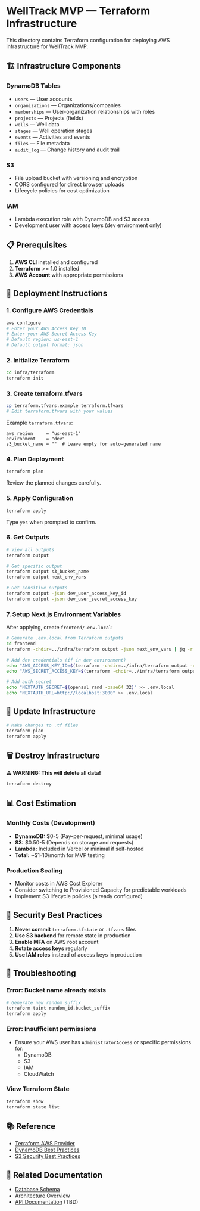 # WellTrack MVP — Terraform Infrastructure

This directory contains Terraform configuration for deploying AWS infrastructure for WellTrack MVP.

## 🏗️ Infrastructure Components

### DynamoDB Tables
- `users` — User accounts
- `organizations` — Organizations/companies
- `memberships` — User-organization relationships with roles
- `projects` — Projects (fields)
- `wells` — Well data
- `stages` — Well operation stages
- `events` — Activities and events
- `files` — File metadata
- `audit_log` — Change history and audit trail

### S3
- File upload bucket with versioning and encryption
- CORS configured for direct browser uploads
- Lifecycle policies for cost optimization

### IAM
- Lambda execution role with DynamoDB and S3 access
- Development user with access keys (dev environment only)

## 📋 Prerequisites

1. **AWS CLI** installed and configured
2. **Terraform** >= 1.0 installed
3. **AWS Account** with appropriate permissions

## 🚀 Deployment Instructions

### 1. Configure AWS Credentials

```bash
aws configure
# Enter your AWS Access Key ID
# Enter your AWS Secret Access Key
# Default region: us-east-1
# Default output format: json
```

### 2. Initialize Terraform

```bash
cd infra/terraform
terraform init
```

### 3. Create terraform.tfvars

```bash
cp terraform.tfvars.example terraform.tfvars
# Edit terraform.tfvars with your values
```

Example `terraform.tfvars`:
```hcl
aws_region     = "us-east-1"
environment    = "dev"
s3_bucket_name = ""  # Leave empty for auto-generated name
```

### 4. Plan Deployment

```bash
terraform plan
```

Review the planned changes carefully.

### 5. Apply Configuration

```bash
terraform apply
```

Type `yes` when prompted to confirm.

### 6. Get Outputs

```bash
# View all outputs
terraform output

# Get specific output
terraform output s3_bucket_name
terraform output next_env_vars

# Get sensitive outputs
terraform output -json dev_user_access_key_id
terraform output -json dev_user_secret_access_key
```

### 7. Setup Next.js Environment Variables

After applying, create `frontend/.env.local`:

```bash
# Generate .env.local from Terraform outputs
cd frontend
terraform -chdir=../infra/terraform output -json next_env_vars | jq -r 'to_entries | .[] | "\(.key)=\(.value)"' > .env.local

# Add dev credentials (if in dev environment)
echo "AWS_ACCESS_KEY_ID=$(terraform -chdir=../infra/terraform output -raw dev_user_access_key_id)" >> .env.local
echo "AWS_SECRET_ACCESS_KEY=$(terraform -chdir=../infra/terraform output -raw dev_user_secret_access_key)" >> .env.local

# Add auth secret
echo "NEXTAUTH_SECRET=$(openssl rand -base64 32)" >> .env.local
echo "NEXTAUTH_URL=http://localhost:3000" >> .env.local
```

## 🔄 Update Infrastructure

```bash
# Make changes to .tf files
terraform plan
terraform apply
```

## 🗑️ Destroy Infrastructure

**⚠️ WARNING: This will delete all data!**

```bash
terraform destroy
```

## 📊 Cost Estimation

### Monthly Costs (Development)
- **DynamoDB:** $0-5 (Pay-per-request, minimal usage)
- **S3:** $0.50-5 (Depends on storage and requests)
- **Lambda:** Included in Vercel or minimal if self-hosted
- **Total:** ~$1-10/month for MVP testing

### Production Scaling
- Monitor costs in AWS Cost Explorer
- Consider switching to Provisioned Capacity for predictable workloads
- Implement S3 lifecycle policies (already configured)

## 🔐 Security Best Practices

1. **Never commit** `terraform.tfstate` or `.tfvars` files
2. **Use S3 backend** for remote state in production
3. **Enable MFA** on AWS root account
4. **Rotate access keys** regularly
5. **Use IAM roles** instead of access keys in production

## 🐛 Troubleshooting

### Error: Bucket name already exists
```bash
# Generate new random suffix
terraform taint random_id.bucket_suffix
terraform apply
```

### Error: Insufficient permissions
- Ensure your AWS user has `AdministratorAccess` or specific permissions for:
  - DynamoDB
  - S3
  - IAM
  - CloudWatch

### View Terraform State
```bash
terraform show
terraform state list
```

## 📚 Reference

- [Terraform AWS Provider](https://registry.terraform.io/providers/hashicorp/aws/latest/docs)
- [DynamoDB Best Practices](https://docs.aws.amazon.com/amazondynamodb/latest/developerguide/best-practices.html)
- [S3 Security Best Practices](https://docs.aws.amazon.com/AmazonS3/latest/userguide/security-best-practices.html)

## 🔗 Related Documentation

- [Database Schema](../../docs/database-schema.md)
- [Architecture Overview](../../docs/architecture.md)
- [API Documentation](../../docs/api.md) (TBD)
